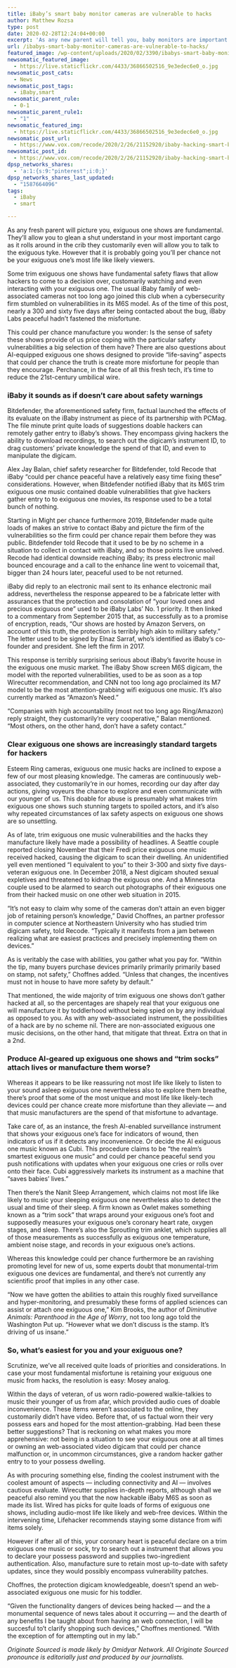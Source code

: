 ```yaml
---
title: iBaby’s smart baby monitor cameras are vulnerable to hacks
author: Matthew Rozsa
type: post
date: 2020-02-28T12:24:04+00:00
excerpt: 'As any new parent will tell you, baby monitors are important. They let you keep a close eye on your most precious cargo as it rolls around in the crib and they even let you talk to the little tyke. But you might not be your baby’s only audience. Some smart baby monitors have crucial&hellip;'
url: /ibabys-smart-baby-monitor-cameras-are-vulnerable-to-hacks/
featured_image: /wp-content/uploads/2020/02/3390/ibabys-smart-baby-monitor-cameras-are-vulnerable-to-hacks.jpg
newsomatic_featured_image:
  - https://live.staticflickr.com/4433/36866502516_9e3edec6e0_o.jpg
newsomatic_post_cats:
  - News
newsomatic_post_tags:
  - iBaby,smart
newsomatic_parent_rule:
  - 0-1
newsomatic_parent_rule1:
  - "1"
newsomatic_featured_img:
  - https://live.staticflickr.com/4433/36866502516_9e3edec6e0_o.jpg
newsomatic_post_url:
  - https://www.vox.com/recode/2020/2/26/21152920/ibaby-hacking-smart-baby-monitors-bitdefender
newsomatic_post_id:
  - https://www.vox.com/recode/2020/2/26/21152920/ibaby-hacking-smart-baby-monitors-bitdefender
dpsp_networks_shares:
  - 'a:1:{s:9:"pinterest";i:0;}'
dpsp_networks_shares_last_updated:
  - "1587664096"
tags:
  - iBaby
  - smart

---
```

<div class="c-entry-content">
  <p id="SWEf5k">
    As any fresh parent will picture you, exiguous one shows are fundamental. They&#8217;ll allow you to glean a shut understand in your most important cargo as it rolls around in the crib they customarily even will allow you to talk to the exiguous tyke. However that it is probably going you&#8217;ll per chance not be your exiguous one’s most life like likely viewers.
  </p>
  
  <p id="bUso4i">
    Some trim exiguous one shows have fundamental safety flaws that allow hackers to come to a decision over, customarily watching and even interacting with your exiguous one. The usual iBaby family of web-associated cameras not too long ago joined this club when a cybersecurity firm stumbled on vulnerabilities in its M6S model. As of the time of this post, nearly a 300 and sixty five days after being contacted about the bug, iBaby Labs peaceful hadn’t fastened the misfortune.
  </p>
  
  <p id="NuFWAF">
    This could per chance manufacture you wonder: Is the sense of safety these shows provide of us price coping with the particular safety vulnerabilities a big selection of them have? There are also questions about AI-equipped exiguous one shows designed to provide “life-saving” aspects that could per chance the truth is create more misfortune for people than they encourage. Perchance, in the face of all this fresh tech, it’s time to reduce the 21st-century umbilical wire.
  </p>
  
  <h3 id="b5ujx5">
    iBaby it sounds as if doesn’t care about safety warnings
  </h3>
  
  <p id="giNwHf">
    Bitdefender, the aforementioned safety firm, factual launched the effects of its evaluate on the iBaby instrument as piece of its partnership with PCMag. The file minute print quite loads of suggestions doable hackers can remotely gather entry to iBaby’s shows. They encompass giving hackers the ability to download recordings, to search out the digicam’s instrument ID, to drag customers’ private knowledge the spend of that ID, and even to manipulate the digicam.
  </p>
  
  <p id="3hm1hE">
    Alex Jay Balan, chief safety researcher for Bitdefender, told Recode that iBaby “could per chance peaceful have a relatively easy time fixing these” considerations. However, when Bitdefender notified iBaby that its M6S trim exiguous one music contained doable vulnerabilities that give hackers gather entry to to exiguous one movies, its response used to be a total bunch of nothing.
  </p>
  
  <p id="livGhe">
    Starting in Might per chance furthermore 2019, Bitdefender made quite loads of makes an strive to contact iBaby and picture the firm of the vulnerabilities so the firm could per chance repair them before they was public. Bitdefender told Recode that it used to be by no scheme in a situation to collect in contact with iBaby, and so those points live unsolved. Recode had identical downside reaching iBaby; its press electronic mail bounced encourage and a call to the enhance line went to voicemail that, bigger than 24 hours later, peaceful used to be not returned.
  </p>
  
  <p id="BpAPdj">
    iBaby did reply to an electronic mail sent to its enhance electronic mail address, nevertheless the response appeared to be a fabricate letter with assurances that the protection and consolation of “your loved ones and precious exiguous one” used to be iBaby Labs’ No. 1 priority. It then linked to a commentary from September 2015 that, as successfully as to a promise of encryption, reads, “Our shows are hosted by Amazon Servers, on account of this truth, the protection is terribly high akin to military safety.” The letter used to be signed by Elnaz Sarraf, who&#8217;s identified as iBaby’s co-founder and president. She left the firm in 2017.
  </p>
  
  <p id="A83111">
    This response is terribly surprising serious about iBaby’s favorite house in the exiguous one music market. The iBaby Show screen M6S digicam, the model with the reported vulnerabilities, used to be as soon as a top Wirecutter recommendation, and CNN not too long ago proclaimed its M7 model to be the most attention-grabbing wifi exiguous one music. It’s also currently marked as “Amazon’s Need.”
  </p>
  
  <p id="lgzGyE">
    “Companies with high accountability (most not too long ago Ring/Amazon) reply straight, they customarily’re very cooperative,” Balan mentioned. “Most others, on the other hand, don’t have a safety contact.”
  </p>
  
  <h3 id="nlFZOV">
    Clear exiguous one shows are increasingly standard targets for hackers
  </h3>
  
  <p id="6mWf2M">
    Esteem Ring cameras, exiguous one music hacks are inclined to expose a few of our most pleasing knowledge. The cameras are continuously web-associated, they customarily’re in our homes, recording our day after day actions, giving voyeurs the chance to explore and even communicate with our younger of us. This doable for abuse is presumably what makes trim exiguous one shows such stunning targets to spoiled actors, and it’s also why repeated circumstances of lax safety aspects on exiguous one shows are so unsettling.
  </p>
  
  <p id="kAtXaT">
    As of late, trim exiguous one music vulnerabilities and the hacks they manufacture likely have made a possibility of headlines. A Seattle couple reported closing November that their Fredi price exiguous one music received hacked, causing the digicam to scan their dwelling. An unidentified yell even mentioned “I equivalent to you” to their 3-300 and sixty five days-veteran exiguous one. In December 2018, a Nest digicam shouted sexual expletives and threatened to kidnap the exiguous one. And a Minnesota couple used to be alarmed to search out photographs of their exiguous one from their hacked music on one other web situation in 2015.
  </p>
  
  <p id="HZWz66">
    “It’s not easy to claim why some of the cameras don’t attain an even bigger job of retaining person’s knowledge,” David Choffnes, an partner professor in computer science at Northeastern University who has studied trim digicam safety, told Recode. “Typically it manifests from a jam between realizing what are easiest practices and precisely implementing them on devices.”
  </p>
  
  <p id="DafsVf">
    As is veritably the case with abilities, you gather what you pay for. “Within the tip, many buyers purchase devices primarily primarily primarily based on stamp, not safety,” Choffnes added. “Unless that changes, the incentives must not in house to have more safety by default.”
  </p>
  
  <p id="Jf51ta">
    That mentioned, the wide majority of trim exiguous one shows don’t gather hacked at all, so the percentages are shapely real that your exiguous one will manufacture it by toddlerhood without being spied on by any individual as opposed to you. As with any web-associated instrument, the possibilities of a hack are by no scheme nil. There are non-associated exiguous one music decisions, on the other hand, that mitigate that threat. Extra on that in a 2nd.
  </p>
  
  <h3 id="65spKL">
    Produce AI-geared up exiguous one shows and “trim socks” attach lives or manufacture them worse?
  </h3>
  
  <p id="LrAbJH">
    Whereas it appears to be like reassuring not most life like likely to listen to your sound asleep exiguous one nevertheless also to explore them breathe, there’s proof that some of the most unique and most life like likely-tech devices could per chance create more misfortune than they alleviate — and that music manufacturers are the spend of that misfortune to advantage.
  </p>
  
  <p id="7UyflJ">
    Take care of, as an instance, the fresh AI-enabled surveillance instrument that shows your exiguous one’s face for indicators of wound, then indicators of us if it detects any inconvenience. Or decide the AI exiguous one music known as Cubi. This procedure claims to be “the realm’s smartest exiguous one music” and could per chance peaceful send you push notifications with updates when your exiguous one cries or rolls over onto their face. Cubi aggressively markets its instrument as a machine that “saves babies’ lives.”
  </p>
  
  <p id="vT5x9y">
    Then there’s the Nanit Sleep Arrangement, which claims not most life like likely to music your sleeping exiguous one nevertheless also to detect the usual and time of their sleep. A firm known as Owlet makes something known as a “trim sock” that wraps around your exiguous one’s foot and supposedly measures your exiguous one’s coronary heart rate, oxygen stages, and sleep. There’s also the Sproutling trim anklet, which supplies all of those measurements as successfully as exiguous one temperature, ambient noise stage, and records in your exiguous one’s actions.
  </p>
  
  <p id="P44y05">
    Whereas this knowledge could per chance furthermore be an ravishing promoting level for new of us, some experts doubt that monumental-trim exiguous one devices are fundamental, and there’s not currently any scientific proof that implies in any other case.
  </p>
  
  <p id="fdwAQz">
    “Now we have gotten the abilities to attain this roughly fixed surveillance and hyper-monitoring, and presumably these forms of applied sciences can assist or attach one exiguous one,” Kim Brooks, the author of <em>Diminutive Animals: Parenthood in the Age of Worry</em>, not too long ago told the Washington Put up. “However what we don’t discuss is the stamp. It’s driving of us insane.”
  </p>
  
  <h3 id="BnJizk">
    So, what’s easiest for you and your exiguous one?
  </h3>
  
  <p id="wMGBpg">
    Scrutinize, we’ve all received quite loads of priorities and considerations. In case your most fundamental misfortune is retaining your exiguous one music from hacks, the resolution is easy: Mosey analog.
  </p>
  
  <p id="Igccdj">
    Within the days of veteran, of us worn radio-powered walkie-talkies to music their younger of us from afar, which provided audio cues of doable inconvenience. These items weren&#8217;t associated to the online, they customarily didn’t have video. Before that, of us factual worn their very possess ears and hoped for the most attention-grabbing. Had been these better suggestions? That is reckoning on what makes you more apprehensive: not being in a situation to see your exiguous one at all times or owning an web-associated video digicam that could per chance malfunction or, in uncommon circumstances, give a random hacker gather entry to to your possess dwelling.
  </p>
  
  <p id="ZkAVzl">
    As with procuring something else, finding the coolest instrument with the coolest amount of aspects — including connectivity and AI — involves cautious evaluate. Wirecutter supplies in-depth reports, although shall we peaceful also remind you that the now hackable iBaby M6S as soon as made its list. Wired has picks for quite loads of forms of exiguous one shows, including audio-most life like likely and web-free devices. Within the intervening time, Lifehacker recommends staying some distance from wifi items solely.
  </p>
  
  <p id="RTr9Eh">
    However if after all of this, your coronary heart is peaceful declare on a trim exiguous one music or sock, try to search out a instrument that allows you to declare your possess password and supplies two-ingredient authentication. Also, manufacture sure to retain most up-to-date with safety updates, since they would possibly encompass vulnerability patches.
  </p>
  
  <p id="Hux78Z">
    Choffnes, the protection digicam knowledgeable, doesn’t spend an web-associated exiguous one music for his toddler.
  </p>
  
  <p id="TlROaA">
    “Given the functionality dangers of devices being hacked — and the a monumental sequence of news tales about it occurring — and the dearth of any benefits I be taught about from having an web connection, I will be succesful to’t clarify shopping such devices,” Choffnes mentioned. “With the exception of for attempting out in my lab.”
  </p>
  
  <p id="IHiHAi">
    <em>Originate Sourced</em><em> is made likely by Omidyar Network. All Originate Sourced pronounce is editorially just and produced by our journalists.</em>
  </p></p>
</div>